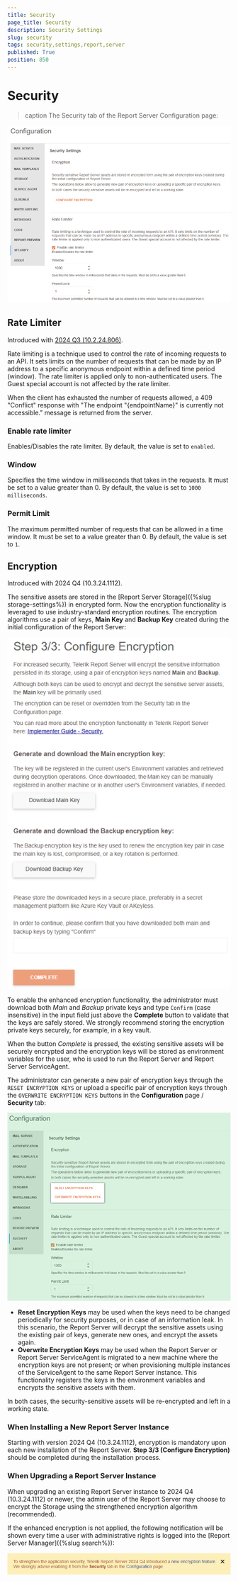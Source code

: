 ```yaml
---
title: Security
page_title: Security
description: Security Settings
slug: security
tags: security,settings,report,server
published: True
position: 850
---
```


# Security

>caption The Security tab of the Report Server Configuration page:

![The Report Server Configuration page.](../../images/report-server-images/security-rate-limiter-configuration.png)

## Rate Limiter

Introduced with [2024 Q3 (10.2.24.806)](https://www.telerik.com/support/whats-new/report-server/release-history/progress-telerik-report-server-2024-q3-10-2-24-806).

Rate limiting is a technique used to control the rate of incoming requests to an API. It sets limits on the number of requests that can be made by an IP address to a specific anonymous endpoint within a defined time period (window). The rate limiter is applied only to non-authenticated users. The Guest special account is not affected by the rate limiter.

When the client has exhausted the number of requests allowed, a 409 "Conflict" response with "The endpoint "{endpointName}" is currently not accessible." message is returned from the server.

### Enable rate limiter

Enables/Disables the rate limiter. By default, the value is set to `enabled`.

### Window

Specifies the time window in milliseconds that takes in the requests. It must be set to a value greater than 0. By default, the value is set to `1000 milliseconds`.

### Permit Limit

The maximum permitted number of requests that can be allowed in a time window. It must be set to a value greater than 0. By default, the value is set to `1`.

## Encryption

Introduced with 2024 Q4 (10.3.24.1112).

The sensitive assets are stored in the [Report Server Storage]({%slug storage-settings%}) in encrypted form. Now the encryption functionality is leveraged to use industry-standard encryption routines. The encryption algorithms use a pair of keys, __Main Key__ and __Backup Key__ created during the initial configuration of the Report Server:

![The Encryption page of the Report Server Configuration with the buttons to download the encryption keys.](../../images/report-server-images/security-configure-encryption.png)

To enable the enhanced encryption functionality, the administrator must download both _Main_ and _Backup_ private keys and type `Confirm` (case insensitive) in the input field just above the __Complete__ button to validate that the keys are safely stored. We strongly recommend storing the encryption private keys securely, for example, in a key vault.

When the button _Complete_ is pressed, the existing sensitive assets will be securely encrypted and the encryption keys will be stored as environment variables for the user, who is used to run the Report Server and Report Server ServiceAgent.

The administrator can generate a new pair of encryption keys through the `RESET ENCRYPTION KEYS` or upload a specific pair of encryption keys through the `OVERWRITE ENCRYPTION KEYS` buttons in the __Configuration__ page / __Security__ tab:

![Buttons to reset or upload the encryption keys in the Report Server Configuration page.](../../images/report-server-images/security-reset-upload-encryption-keys.png)

* __Reset Encryption Keys__ may be used when the keys need to be changed periodically for security purposes, or in case of an information leak. In this scenario, the Report Server will decrypt the sensitive assets using the existing pair of keys, generate new ones, and encrypt the assets again.
* __Overwrite Encryption Keys__ may be used when the Report Server or Report Server ServiceAgent is migrated to a new machine where the encryption keys are not present; or when provisioning multiple instances of the ServiceAgent to the same Report Server instance. This functionality registers the keys in the environment variables and encrypts the sensitive assets with them.

In both cases, the security-sensitive assets will be re-encrypted and left in a working state.

### When Installing a New Report Server Instance

Starting with version 2024 Q4 (10.3.24.1112), encryption is mandatory upon each new installation of the Report Server. __Step 3/3 (Configure Encryption)__ should be completed during the installation process.

### When Upgrading a Report Server Instance

When upgrading an existing Report Server instance to 2024 Q4 (10.3.24.1112) or newer, the admin user of the Report Server may choose to encrypt the Storage using the strengthened encryption algorithm (recommended).

If the enhanced encryption is not applied, the following notification will be shown every time a user with administrative rights is logged into the [Report Server Manager]({%slug search%}):

![The message reminding the administrator to enable encryption in the Report Server.](../../images/report-server-images/security-enable-encryption-message.png)


